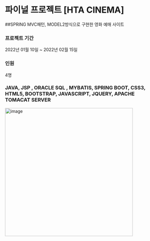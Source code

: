 # 파이널 프로젝트 [HTA CINEMA]

##SPRING MVC패턴, MODEL2방식으로 구현한 영화 예매 사이트 
### 프로젝트 기간 
2022년 01월 10일 ~ 2022년 02월 15일 
### 인원 
4명 
### JAVA, JSP , ORACLE SQL , MYBATIS, SPRING BOOT, CSS3, HTML5, BOOTSTRAP, JAVASCRIPT, JQUERY, APACHE TOMACAT SERVER
<img width="422" alt="image" src="https://user-images.githubusercontent.com/79691180/173170536-f5f7f070-be22-40c9-901c-706bb8891b2e.png">
